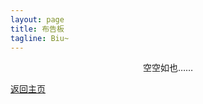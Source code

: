```yaml
---
layout: page
title: 布告板
tagline: Biu~
---
```


<div style="text-align:center">空空如也……</div>

[返回主页](https://azureadolescence.github.io/)
